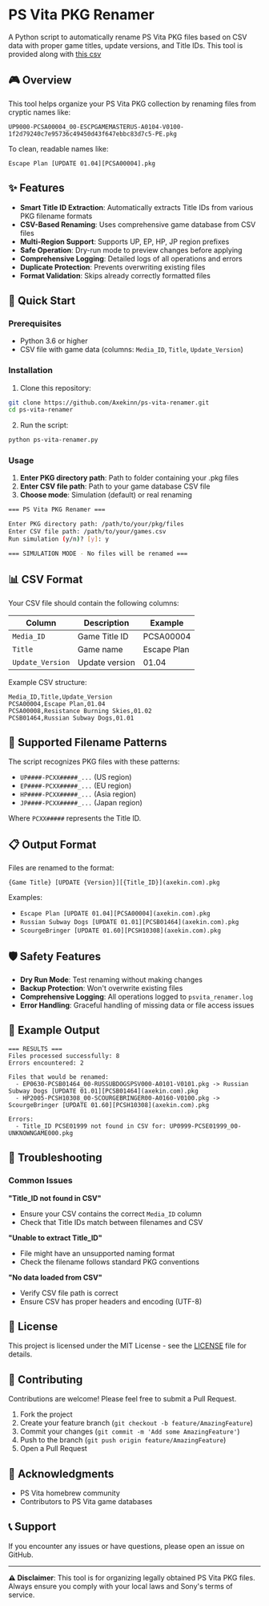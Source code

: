 # PS Vita PKG Renamer

A Python script to automatically rename PS Vita PKG files based on CSV data with proper game titles, update versions, and Title IDs.
This tool is provided along with [this csv](https://github.com/Axekinn/ps-vita-update-scraper/blob/main/psvita_updates_results.csv)

## 🎮 Overview

This tool helps organize your PS Vita PKG collection by renaming files from cryptic names like:
```
UP9000-PCSA00004_00-ESCPGAMEMASTERUS-A0104-V0100-1f2d79240c7e95736c49450d43f647ebbc83d7c5-PE.pkg
```

To clean, readable names like:
```
Escape Plan [UPDATE 01.04][PCSA00004].pkg
```

## ✨ Features

- **Smart Title ID Extraction**: Automatically extracts Title IDs from various PKG filename formats
- **CSV-Based Renaming**: Uses comprehensive game database from CSV files
- **Multi-Region Support**: Supports UP, EP, HP, JP region prefixes
- **Safe Operation**: Dry-run mode to preview changes before applying
- **Comprehensive Logging**: Detailed logs of all operations and errors
- **Duplicate Protection**: Prevents overwriting existing files
- **Format Validation**: Skips already correctly formatted files

## 🚀 Quick Start

### Prerequisites

- Python 3.6 or higher
- CSV file with game data (columns: `Media_ID`, `Title`, `Update_Version`)

### Installation

1. Clone this repository:
```bash
git clone https://github.com/Axekinn/ps-vita-renamer.git
cd ps-vita-renamer
```

2. Run the script:
```bash
python ps-vita-renamer.py
```

### Usage

1. **Enter PKG directory path**: Path to folder containing your .pkg files
2. **Enter CSV file path**: Path to your game database CSV file
3. **Choose mode**: Simulation (default) or real renaming

```bash
=== PS Vita PKG Renamer ===

Enter PKG directory path: /path/to/your/pkg/files
Enter CSV file path: /path/to/your/games.csv
Run simulation (y/n)? [y]: y

=== SIMULATION MODE - No files will be renamed ===
```

## 📊 CSV Format

Your CSV file should contain the following columns:

| Column | Description | Example |
|--------|-------------|---------|
| `Media_ID` | Game Title ID | PCSA00004 |
| `Title` | Game name | Escape Plan |
| `Update_Version` | Update version | 01.04 |

Example CSV structure:
```csv
Media_ID,Title,Update_Version
PCSA00004,Escape Plan,01.04
PCSA00008,Resistance Burning Skies,01.02
PCSB01464,Russian Subway Dogs,01.01
```

## 🎯 Supported Filename Patterns

The script recognizes PKG files with these patterns:
- `UP####-PCXX#####_...` (US region)
- `EP####-PCXX#####_...` (EU region)
- `HP####-PCXX#####_...` (Asia region)
- `JP####-PCXX#####_...` (Japan region)

Where `PCXX#####` represents the Title ID.

## 📋 Output Format

Files are renamed to the format:
```
{Game Title} [UPDATE {Version}][{Title_ID}](axekin.com).pkg
```

Examples:
- `Escape Plan [UPDATE 01.04][PCSA00004](axekin.com).pkg`
- `Russian Subway Dogs [UPDATE 01.01][PCSB01464](axekin.com).pkg`
- `ScourgeBringer [UPDATE 01.60][PCSH10308](axekin.com).pkg`

## 🛡️ Safety Features

- **Dry Run Mode**: Test renaming without making changes
- **Backup Protection**: Won't overwrite existing files
- **Comprehensive Logging**: All operations logged to `psvita_renamer.log`
- **Error Handling**: Graceful handling of missing data or file access issues

## 📝 Example Output

```
=== RESULTS ===
Files processed successfully: 8
Errors encountered: 2

Files that would be renamed:
  - EP0630-PCSB01464_00-RUSSUBDOGSPSV000-A0101-V0101.pkg -> Russian Subway Dogs [UPDATE 01.01][PCSB01464](axekin.com).pkg
  - HP2005-PCSH10308_00-SCOURGEBRINGER00-A0160-V0100.pkg -> ScourgeBringer [UPDATE 01.60][PCSH10308](axekin.com).pkg

Errors:
  - Title_ID PCSE01999 not found in CSV for: UP0999-PCSE01999_00-UNKNOWNGAME000.pkg
```

## 🔧 Troubleshooting

### Common Issues

**"Title_ID not found in CSV"**
- Ensure your CSV contains the correct `Media_ID` column
- Check that Title IDs match between filenames and CSV

**"Unable to extract Title_ID"**
- File might have an unsupported naming format
- Check the filename follows standard PKG conventions

**"No data loaded from CSV"**
- Verify CSV file path is correct
- Ensure CSV has proper headers and encoding (UTF-8)

## 📄 License

This project is licensed under the MIT License - see the [LICENSE](LICENSE) file for details.

## 🤝 Contributing

Contributions are welcome! Please feel free to submit a Pull Request.

1. Fork the project
2. Create your feature branch (`git checkout -b feature/AmazingFeature`)
3. Commit your changes (`git commit -m 'Add some AmazingFeature'`)
4. Push to the branch (`git push origin feature/AmazingFeature`)
5. Open a Pull Request

## 🙏 Acknowledgments

- PS Vita homebrew community
- Contributors to PS Vita game databases

## 📞 Support

If you encounter any issues or have questions, please open an issue on GitHub.

---

**⚠️ Disclaimer**: This tool is for organizing legally obtained PS Vita PKG files. Always ensure you comply with your local laws and Sony's terms of service.
